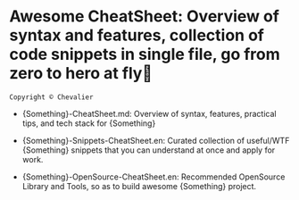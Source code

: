 # Awesome CheatSheet: Overview of syntax and features, collection of code snippets in single file, go from zero to hero at fly🚀

`Copyright © Chevalier`

- {Something}-CheatSheet.md: Overview of syntax, features, practical tips, and tech stack for {Something}

- {Something}-Snippets-CheatSheet.en: Curated collection of useful/WTF {Something} snippets that you can understand at once and apply for work.

- {Something}-OpenSource-CheatSheet.en: Recommended OpenSource Library and Tools, so as to build awesome {Something} project.
